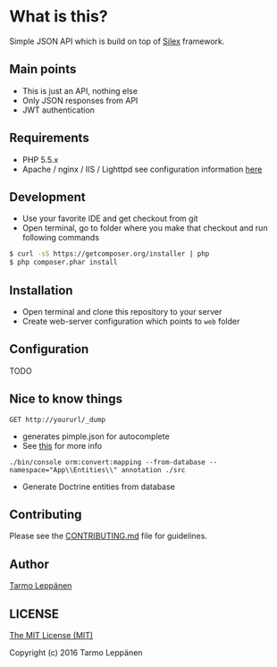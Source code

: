 # What is this?

Simple JSON API which is build on top of [Silex](http://silex.sensiolabs.org/) framework.

## Main points
* This is just an API, nothing else
* Only JSON responses from API
* JWT authentication

## Requirements
* PHP 5.5.x
* Apache / nginx / IIS / Lighttpd see configuration information [here](http://silex.sensiolabs.org/doc/web_servers.html) 

## Development
* Use your favorite IDE and get checkout from git
* Open terminal, go to folder where you make that checkout and run following commands

```bash
$ curl -sS https://getcomposer.org/installer | php
$ php composer.phar install
```

## Installation
* Open terminal and clone this repository to your server
* Create web-server configuration which points to ```web``` folder

## Configuration
TODO

## Nice to know things
```GET http://yoururl/_dump```
* generates pimple.json for autocomplete 
* See [this](https://github.com/Sorien/silex-pimple-dumper) for more info

```./bin/console orm:convert:mapping --from-database --namespace="App\\Entities\\" annotation ./src``` 
* Generate Doctrine entities from database

## Contributing
Please see the [CONTRIBUTING.md](CONTRIBUTING.md) file for guidelines.

## Author
[Tarmo Leppänen](https://github.com/tarlepp)

## LICENSE

[The MIT License (MIT)](LICENSE)

Copyright (c) 2016 Tarmo Leppänen
